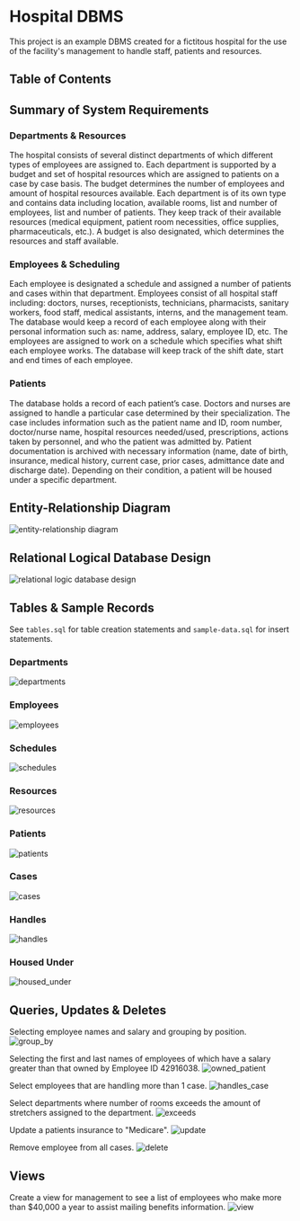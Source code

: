 # Hospital DBMS
This project is an example DBMS created for a fictitous hospital for the use of the facility's management to handle staff, patients and resources.

## Table of Contents

## Summary of System Requirements
### Departments & Resources
The hospital consists of several distinct departments of which different types of employees are assigned to. Each department is supported by a budget and set of hospital resources which are assigned to patients on a case by case basis. The budget determines the number of employees and amount of hospital resources available. Each department is of its own type and contains data including location, available rooms, list and number of employees, list and number of patients. They keep track of their available resources (medical equipment, patient room necessities, office supplies, pharmaceuticals, etc.). A budget is also designated, which determines the resources and staff available.

### Employees & Scheduling
Each employee is designated a schedule and assigned a number of patients and cases within that department. Employees consist of all hospital staff including: doctors, nurses, receptionists, technicians, pharmacists, sanitary workers, food staff, medical assistants, interns, and the management team. The database would keep a record of each employee along with their personal information such as: name, address, salary, employee ID, etc. The employees are assigned to work on a schedule which specifies what shift each employee works. The database will keep track of the shift date, start and end times of each employee.

### Patients
The database holds a record of each patient’s case. Doctors and nurses are assigned to handle a particular case determined by their specialization. The case includes information such as the patient name and ID, room number, doctor/nurse name, hospital resources needed/used, prescriptions, actions taken by personnel, and who the patient was admitted by. Patient documentation is archived with necessary information (name, date of birth, insurance, medical history, current case, prior cases, admittance date and discharge date). Depending on their condition, a patient will be housed under a specific department.

## Entity-Relationship Diagram
![entity-relationship diagram](https://github.com/jjmakely/Hospital-DBMS/blob/master/img/entity_diagram.png)
## Relational Logical Database Design
![relational logic database design](https://github.com/jjmakely/Hospital-DBMS/blob/master/img/relational-design.png)
## Tables & Sample Records
See `tables.sql` for table creation statements and `sample-data.sql` for insert statements.
### Departments
![departments](https://github.com/jjmakely/Hospital-DBMS/blob/master/img/departments.png)
### Employees
![employees](https://github.com/jjmakely/Hospital-DBMS/blob/master/img/employees.png)
### Schedules
![schedules](https://github.com/jjmakely/Hospital-DBMS/blob/master/img/schedules.png)
### Resources
![resources](https://github.com/jjmakely/Hospital-DBMS/blob/master/img/resources.png)
### Patients
![patients](https://github.com/jjmakely/Hospital-DBMS/blob/master/img/patients.png)
### Cases
![cases](https://github.com/jjmakely/Hospital-DBMS/blob/master/img/cases.png)

### Handles
![handles](https://github.com/jjmakely/Hospital-DBMS/blob/master/img/handles.png)
### Housed Under
![housed_under](https://github.com/jjmakely/Hospital-DBMS/blob/master/img/housed_under.png)


## Queries, Updates & Deletes
Selecting employee names and salary and grouping by position.
![group_by](https://github.com/jjmakely/Hospital-DBMS/blob/master/img/group_by.png)

Selecting the first and last names of employees of which have a salary greater than that owned by Employee ID 42916038.
![owned_patient](https://github.com/jjmakely/Hospital-DBMS/blob/master/img/owned_patient.png)

Select employees that are handling more than 1 case.
![handles_case](https://github.com/jjmakely/Hospital-DBMS/blob/master/img/handles_case.png)

Select departments where number of rooms exceeds the amount of stretchers assigned to the department.
![exceeds](https://github.com/jjmakely/Hospital-DBMS/blob/master/img/exceeds.png)

Update a patients insurance to "Medicare".
![update](https://github.com/jjmakely/Hospital-DBMS/blob/master/img/update.png)

Remove employee from all cases.
![delete](https://github.com/jjmakely/Hospital-DBMS/blob/master/img/delete.png)

## Views
Create a view for management to see a list of employees who make more than $40,000 a year to assist mailing benefits information.
![view](https://github.com/jjmakely/Hospital-DBMS/blob/master/img/view.png)